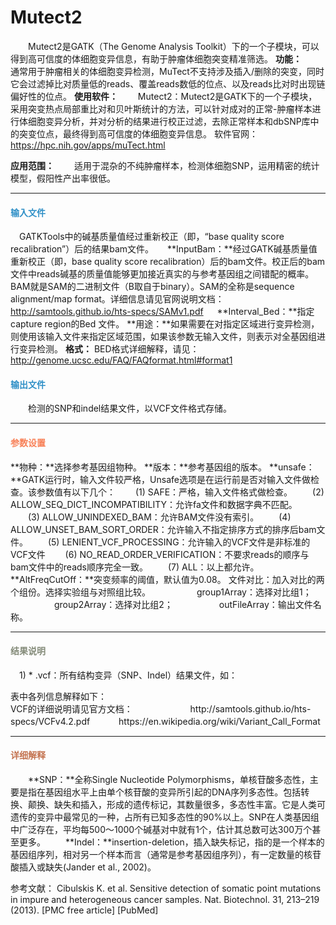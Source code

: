 # Mutect2
　　Mutect2是GATK（The Genome Analysis Toolkit）下的一个子模块，可以得到高可信度的体细胞变异信息，有助于肿瘤体细胞突变精准筛选。
**功能：**
　　通常用于肿瘤相关的体细胞变异检测，MuTect不支持涉及插入/删除的突变，同时它会过滤掉比对质量低的reads、覆盖reads数低的位点、以及reads比对时出现链偏好性的位点。
**使用软件：**
　　Mutect2：Mutect2是GATK下的一个子模块，采用突变热点局部重比对和贝叶斯统计的方法，可以针对成对的正常-肿瘤样本进行体细胞变异分析，并对分析的结果进行校正过滤，去除正常样本和dbSNP库中的突变位点，最终得到高可信度的体细胞变异信息。
	软件官网：https://hpc.nih.gov/apps/muTect.html

**应用范围：**
　　适用于混杂的不纯肿瘤样本，检测体细胞SNP，运用精密的统计模型，假阳性产出率很低。


***
#### **<i class="glyphicon glyphicon-log-in" aria-hidden="true" style="color:#3090C7"></i><span style="color:#3090C7"> 输入文件**
　GATKTools中的碱基质量值经过重新校正（即，“base quality score recalibration”）后的结果bam文件。
　  **InputBam：**经过GATK碱基质量值重新校正（即，base quality score recalibration）后的bam文件。校正后的bam文件中reads碱基的质量值能够更加接近真实的与参考基因组之间错配的概率。BAM就是SAM的二进制文件（B取自于binary）。SAM的全称是sequence alignment/map format。详细信息请见官网说明文档：http://samtools.github.io/hts-specs/SAMv1.pdf
　  **Interval_Bed：**指定capture region的Bed 文件。
**用途：**如果需要在对指定区域进行变异检测，则使用该输入文件来指定区域范围，如果该参数无输入文件，则表示对全基因组进行变异检测。
**格式：** BED格式详细解释，请见：http://genome.ucsc.edu/FAQ/FAQformat.html#format1


#### **<i class="glyphicon glyphicon-log-out" aria-hidden="true" style="color:#3090C7"></i><span style="color:#3090C7"> 输出文件**
　　检测的SNP和indel结果文件，以VCF文件格式存储。

***
#### **<i class="fa fa-cog" aria-hidden="true" style="color:#F88158"></i> <span style="color:#F88158">参数设置**
**物种：**选择参考基因组物种。
**版本：**参考基因组的版本。
**unsafe：**GATK运行时，输入文件较严格，Unsafe选项是在运行前是否对输入文件做检查。该参数值有以下几个：
　　(1) SAFE：严格，输入文件格式做检查。
　　(2) ALLOW_SEQ_DICT_INCOMPATIBILITY：允许fa文件和数据字典不匹配。
　　(3) ALLOW_UNINDEXED_BAM：允许BAM文件没有索引。
　　(4) ALLOW_UNSET_BAM_SORT_ORDER：允许输入不指定排序方式的排序后bam文件。
　　(5) LENIENT_VCF_PROCESSING：允许输入的VCF文件是非标准的VCF文件
　　(6) NO_READ_ORDER_VERIFICATION：不要求reads的顺序与bam文件中的reads顺序完全一致。
　　(7) ALL：以上都允许。
**AltFreqCutOff：**突变频率的阈值，默认值为0.08。
文件对比：加入对比的两个组份。选择实验组与对照组比较。
　　　　　group1Array：选择对比组1；
　　　　　group2Array：选择对比组2；
　　　　　outFileArray：输出文件名称。

***
#### **<i class="fa fa-file-text" aria-hidden="true" style="color:#848b79"></i><span style="color:#848b79"> 结果说明**
　1) * .vcf：所有结构变异（SNP、Indel）结果文件，如：
<div style="text-align:center"><img data-src="2.png" width="750px" ></img></div>
表中各列信息解释如下：
<div style="text-align:center"><img data-src="3.png" width="450px"  ></img></div>
VCF的详细说明请见官方文档： 　　　
　　　http://samtools.github.io/hts-specs/VCFv4.2.pdf
　　　https://en.wikipedia.org/wiki/Variant_Call_Format

***
#### **<span class="glyphicon glyphicon-paperclip" aria-hidden="true" style="color:#C47451"></span></i><span style="color:#C47451">  详细解释**
　　**SNP：**全称Single Nucleotide Polymorphisms，单核苷酸多态性，主要是指在基因组水平上由单个核苷酸的变异所引起的DNA序列多态性。包括转换、颠换、缺失和插入，形成的遗传标记，其数量很多，多态性丰富。它是人类可遗传的变异中最常见的一种，占所有已知多态性的90%以上。SNP在人类基因组中广泛存在，平均每500～1000个碱基对中就有1个，估计其总数可达300万个甚至更多。
　　**Indel：**insertion-deletion，插入缺失标记，指的是一个样本的基因组序列，相对另一个样本而言（通常是参考基因组序列），有一定数量的核苷酸插入或缺失(Jander et al., 2002)。

参考文献：
Cibulskis K. et al. Sensitive detection of somatic point mutations in impure and heterogeneous cancer samples. Nat. Biotechnol. 31, 213–219 (2013). [PMC free article] [PubMed]



